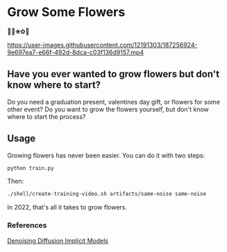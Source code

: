 # Grow Some Flowers

🌼🌸❀✿🌷

https://user-images.githubusercontent.com/12191303/187256924-9e697ea7-e66f-492d-8dca-c03f136d9157.mp4


## Have you ever wanted to grow flowers but don't know where to start?

Do you need a graduation present, valentines day gift, or flowers for some other event?
Do you want to grow the flowers yourself, but don't know where to start the process?

## Usage

Growing flowers has never been easier.  You can do it with two steps:

```bash
python train.py
```

Then:

```bash
./shell/create-training-video.sh artifacts/same-noise same-noise
```

In 2022, that's all it takes to grow flowers.

### References

[Denoising Diffusion Implicit Models](https://keras.io/examples/generative/ddim)
